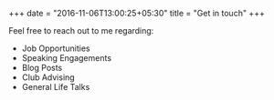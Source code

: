 +++
date = "2016-11-06T13:00:25+05:30"
title = "Get in touch"
+++

Feel free to reach out to me regarding:
+ Job Opportunities
+ Speaking Engagements 
+ Blog Posts
+ Club Advising
+ General Life Talks 
